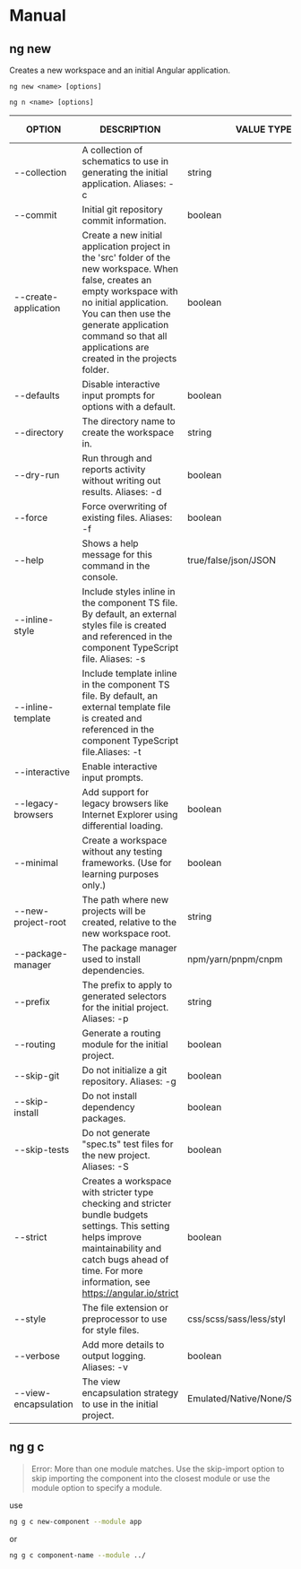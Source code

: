 # Manual

## ng new

Creates a new workspace and an initial Angular application.

```bath
ng new <name> [options]
```

```bath
ng n <name> [options]
```

| OPTION               | DESCRIPTION                                                                                                                                                                                                                                                           | VALUE TYPE                     | DEFAULT VALUE |
| -------------------- | --------------------------------------------------------------------------------------------------------------------------------------------------------------------------------------------------------------------------------------------------------------------- | ------------------------------ | ------------- |
| --collection         | A collection of schematics to use in generating the initial application. Aliases: -c                                                                                                                                                                                  | string                         |               |
| --commit             | Initial git repository commit information.                                                                                                                                                                                                                            | boolean                        | true          |
| --create-application | Create a new initial application project in the 'src' folder of the new workspace. When false, creates an empty workspace with no initial application. You can then use the generate application command so that all applications are created in the projects folder. | boolean                        | true          |
| --defaults           | Disable interactive input prompts for options with a default.                                                                                                                                                                                                         | boolean                        |               |
| --directory          | The directory name to create the workspace in.                                                                                                                                                                                                                        | string                         |               |
| --dry-run            | Run through and reports activity without writing out results. Aliases: -d                                                                                                                                                                                             | boolean                        | false         |
| --force              | Force overwriting of existing files. Aliases: -f                                                                                                                                                                                                                      | boolean                        | false         |
| --help               | Shows a help message for this command in the console.                                                                                                                                                                                                                 | true/false/json/JSON           | false         |
| --inline-style       | Include styles inline in the component TS file. By default, an external styles file is created and referenced in the component TypeScript file. Aliases: -s                                                                                                           |                                | boolean       |
| --inline-template    | Include template inline in the component TS file. By default, an external template file is created and referenced in the component TypeScript file.Aliases: -t                                                                                                        |                                | boolean       |
| --interactive        | Enable interactive input prompts.                                                                                                                                                                                                                                     |                                | boolean       |
| --legacy-browsers    | Add support for legacy browsers like Internet Explorer using differential loading.                                                                                                                                                                                    | boolean                        | false         |
| --minimal            | Create a workspace without any testing frameworks. (Use for learning purposes only.)                                                                                                                                                                                  | boolean                        | false         |
| --new-project-root   | The path where new projects will be created, relative to the new workspace root.                                                                                                                                                                                      | string                         | projects      |
| --package-manager    | The package manager used to install dependencies.                                                                                                                                                                                                                     | npm/yarn/pnpm/cnpm             |               |
| --prefix             | The prefix to apply to generated selectors for the initial project. Aliases: -p                                                                                                                                                                                       | string                         | app           |
| --routing            | Generate a routing module for the initial project.                                                                                                                                                                                                                    | boolean                        |               |
| --skip-git           | Do not initialize a git repository. Aliases: -g                                                                                                                                                                                                                       | boolean                        | false         |
| --skip-install       | Do not install dependency packages.                                                                                                                                                                                                                                   | boolean                        | false         |
| --skip-tests         | Do not generate "spec.ts" test files for the new project. Aliases: -S                                                                                                                                                                                                 | boolean                        | false         |
| --strict             | Creates a workspace with stricter type checking and stricter bundle budgets settings. This setting helps improve maintainability and catch bugs ahead of time. For more information, see https://angular.io/strict                                                    | boolean                        | false         |
| --style              | The file extension or preprocessor to use for style files.                                                                                                                                                                                                            | css/scss/sass/less/styl        |               |
| --verbose            | Add more details to output logging. Aliases: -v                                                                                                                                                                                                                       | boolean                        | false         |
| --view-encapsulation | The view encapsulation strategy to use in the initial project.                                                                                                                                                                                                        | Emulated/Native/None/ShadowDom |               |

## ng g c

> Error: More than one module matches. Use the skip-import option to skip importing the component into the closest module or use the module option to specify a module.

use

```bash
ng g c new-component --module app
```

or

```bash
ng g c component-name --module ../
```

